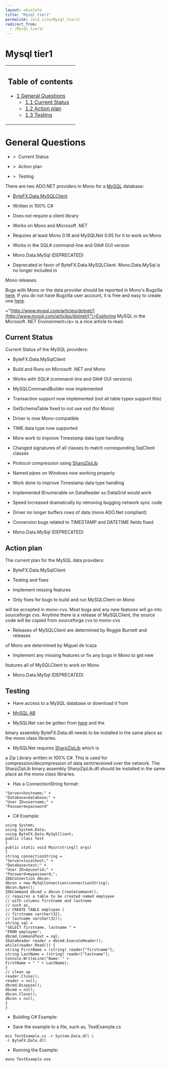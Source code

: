 ```yaml
---
layout: obsolete
title: "Mysql tier1"
permalink: /old_site/Mysql_tier1/
redirect_from:
  - /Mysql_tier1/
---
```


Mysql tier1
===========

<table>
<col width="100%" />
<tbody>
<tr class="odd">
<td align="left"><h2>Table of contents</h2>
<ul>
<li><a href="#general-questions">1 General Questions</a>
<ul>
<li><a href="#current-status">1.1 Current Status</a></li>
<li><a href="#action-plan">1.2 Action plan</a></li>
<li><a href="#testing">1.3 Testing</a></li>
</ul></li>
</ul></td>
</tr>
</tbody>
</table>

General Questions
=================

-   \>  Current Status

-   \>  Action plan

-   \>  Testing

 There are two ADO.NET providers in Mono for a [MySQL](http://www.mysql.com/) database:

-   [ByteFX.Data.MySQLClient](http://sourceforge.net/projects/mysqlnet/)

-   Written in 100% C\#

-   Does not require a client library

-   Works on Mono and Microsoft .NET

-   Requires at least Mono 0.18 and MySQLNet 0.65 for it to work on Mono

-   Works in the SQL\# command-line and Gtk\# GUI version

-   Mono.Data.MySql (DEPRECATED)

-   Deprecated in favor of ByteFX.Data.MySQLClient. Mono.Data.MySql is no longer included in

Mono releases.

 Bugs with Mono or the data provider should be reported in Mono's Bugzilla [here](http://bugzilla.ximian.com/). If you do not have Bugzilla user account, it is free and easy to create one [here](http://bugzilla.ximian.com/createaccount.cgi).

="[http://www.mysql.com/articles/dotnet/](http://www.mysql.com/articles/dotnet/)"\>Exploring MySQL in the Microsoft .NET Environment\</a\> is a nice article to read.

Current Status
--------------

Current Status of the MySQL providers:

-   ByteFX.Data.MySqlClient

-   Build and Runs on Microsoft .NET and Mono

-   Works with SQL\# (command-line and Gtk\# GUI versions)

-   MySQLCommandBuilder now implemented

-   Transaction support now implemented (not all table types support this)

-   GetSchemaTable fixed to not use xsd (for Mono)

-   Driver is now Mono-compatible

-   TIME data type now supported

-   More work to improve Timestamp data type handling

-   Changed signatures of all classes to match corresponding SqlClient classes

-   Protocol compression using [SharpZipLib](http://www.icsharpcode.net/OpenSource/SharpZipLib/default.asp)

-   Named pipes on Windows now working properly

-   Work done to improve Timestamp data type handling

-   Implemented IEnumerable on DataReader so DataGrid would work

-   Speed increased dramatically by removing bugging network sync code

-   Driver no longer buffers rows of data (more ADO.Net compliant)

-   Conversion bugs related to TIMESTAMP and DATETIME fields fixed

-   Mono.Data.MySql (DEPRECATED)

Action plan
-----------

The current plan for the MySQL data providers:

-   ByteFX.Data.MySqlClient

-   Testing and fixes

-   Implement missing features

-   Only fixes for bugs to build and run MySQLClient on Mono

will be accepted in mono-cvs. Most bugs and any new features will go into sourceforge cvs. Anytime there is a release of MySQLClient, the source code will be copied from sourceforge cvs to mono-cvs

-   Releases of MySQLClient are determined by Reggie Burnett and releases

of Mono are determined by Miguel de Icaza

-   Implement any missing features or fix any bugs in Mono to get new

features all of MySQLClient to work on Mono

-   Mono.Data.MySql (DEPRECATED)

Testing
-------

-   Have access to a MySQL database or download it from

-   [MySQL AB](http://www.mysql.com/downloads/index.html)

-   MySQLNet can be gotten from [here](http://sourceforge.net/projects/mysqlnet/) and the

binary assembly ByteFX.Data.dll needs to be installed in the same place as the mono class libraries.

-   MySQLNet requires [SharpZipLib](http://www.icsharpcode.net/OpenSource/SharpZipLib/default.asp) which is

a Zip Library written in 100% C\#. This is used for compression/decompression of data sent/received over the network. The SharpZipLib binary assembly SharpZipLib.dll should be installed in the same place as the mono class libraries.

-   Has a ConnectionString format:

<!-- -->


    "Server=hostname;" +
    "Database=database;" +
    "User ID=username;" +
    "Password=password"

-   C\# Example:

<!-- -->


    using System;
    using System.Data;
    using ByteFX.Data.MySqlClient;
    public class Test 
    {
    public static void Main(string[] args)
    {
    string connectionString = 
    "Server=localhost;" +
    "Database=test;" +
    "User ID=myuserid;" +
    "Password=mypassword;";
    IDbConnection dbcon;
    dbcon = new MySqlConnection(connectionString);
    dbcon.Open();
    IDbCommand dbcmd = dbcon.CreateCommand();
    // requires a table to be created named employee
    // with columns firstname and lastname
    // such as,
    // CREATE TABLE employee (
    // firstname varchar(32),
    // lastname varchar(32));
    string sql = 
    "SELECT firstname, lastname " +
    "FROM employee";
    dbcmd.CommandText = sql;
    IDataReader reader = dbcmd.ExecuteReader();
    while(reader.Read()) {
    string FirstName = (string) reader["firstname"];
    string LastName = (string) reader["lastname"];
    Console.WriteLine("Name: " + 
    FirstName + " " + LastName);
    }
    // clean up
    reader.Close();
    reader = null;
    dbcmd.Dispose();
    dbcmd = null;
    dbcon.Close();
    dbcon = null;
    }
    }

-   Building C\# Example:

-   Save the example to a file, such as, TestExample.cs

<!-- -->


    mcs TestExample.cs -r System.Data.dll \
    -r ByteFX.Data.dll

-   Running the Example:

<!-- -->


    mono TestExample.exe



